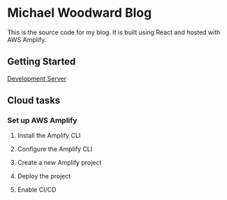 # Michael Woodward Blog

This is the source code for my blog. It is built using React and hosted with AWS Amplify.

## Getting Started

[Development Server](https://main.d2bbuxeufoh6ew.amplifyapp.com/)

## Cloud tasks

### Set up AWS Amplify

1. Install the Amplify CLI

2. Configure the Amplify CLI

3. Create a new Amplify project

4. Deploy the project

5. Enable CI/CD
